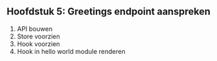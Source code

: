 ## Hoofdstuk 5: Greetings endpoint aanspreken

1. API bouwen
2. Store voorzien
3. Hook voorzien
2. Hook in hello world module renderen